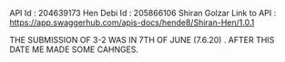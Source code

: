 API 
Id : 204639173 Hen Debi
Id : 205866106 Shiran Golzar
Link to API : https://app.swaggerhub.com/apis-docs/hende8/Shiran-Hen/1.0.1

THE SUBMISSION OF 3-2 WAS IN 7TH OF JUNE (7.6.20) . AFTER THIS DATE ME MADE SOME CAHNGES.

